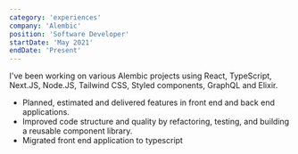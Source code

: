 ```yaml
---
category: 'experiences'
company: 'Alembic'
position: 'Software Developer'
startDate: 'May 2021'
endDate: 'Present'
---
```


I've been working on various Alembic projects using React, TypeScript, Next.JS, Node.JS, Tailwind CSS, Styled components, GraphQL and Elixir.

- Planned, estimated and delivered features in front end and back end applications.
- Improved code structure and quality by refactoring, testing, and building a reusable component library.
- Migrated front end application to typescript
